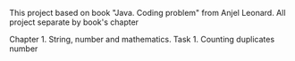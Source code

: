 This project based on book "Java. Coding problem" from Anjel Leonard.
All project separate by book's chapter

Chapter 1. String, number and mathematics.
Task 1. Counting duplicates number
